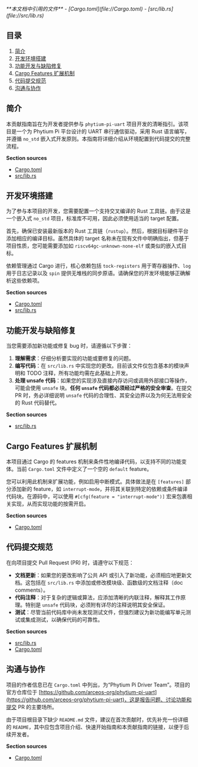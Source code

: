 <cite>
**本文档中引用的文件**
- [Cargo.toml](file://Cargo.toml)
- [src/lib.rs](file://src/lib.rs)
</cite>

## 目录
1. [简介](#简介)
2. [开发环境搭建](#开发环境搭建)
3. [功能开发与缺陷修复](#功能开发与缺陷修复)
4. [Cargo Features 扩展机制](#cargo-features-扩展机制)
5. [代码提交规范](#代码提交规范)
6. [沟通与协作](#沟通与协作)

## 简介
本贡献指南旨在为开发者提供参与 `phytium-pi-uart` 项目开发的清晰指引。该项目是一个为 Phytium Pi 平台设计的 UART 串行通信驱动，采用 Rust 语言编写，并遵循 `no_std` 嵌入式开发原则。本指南将详细介绍从环境配置到代码提交的完整流程。

**Section sources**
- [Cargo.toml](file://Cargo.toml#L1-L22)
- [src/lib.rs](file://src/lib.rs#L1-L3)

## 开发环境搭建
为了参与本项目的开发，您需要配置一个支持交叉编译的 Rust 工具链。由于这是一个嵌入式 `no_std` 项目，标准库不可用，因此必须使用适当的 target 配置。

首先，确保已安装最新版本的 Rust 工具链（`rustup`）。然后，根据目标硬件平台添加相应的编译目标。虽然具体的 target 名称未在现有文件中明确指出，但基于项目性质，您可能需要添加如 `riscv64gc-unknown-none-elf` 或类似的嵌入式目标。

依赖管理通过 Cargo 进行，核心依赖包括 `tock-registers` 用于寄存器操作、`log` 用于日志记录以及 `spin` 提供无堆栈的同步原语。请确保您的开发环境能够正确解析这些依赖项。

**Section sources**
- [Cargo.toml](file://Cargo.toml#L10-L18)
- [src/lib.rs](file://src/lib.rs#L1)

## 功能开发与缺陷修复
当您需要添加新功能或修复 bug 时，请遵循以下步骤：

1.  **理解需求**：仔细分析要实现的功能或要修复的问题。
2.  **编写代码**：在 `src/lib.rs` 中实现您的更改。目前该文件仅包含基本的模块声明和 TODO 注释，所有功能均需在此基础上开发。
3.  **处理 unsafe 代码**：如果您的实现涉及直接内存访问或调用外部接口等操作，可能会使用 `unsafe` 块。**任何 `unsafe` 代码都必须经过严格的安全审查**。在提交 PR 时，务必详细说明 `unsafe` 代码的合理性、其安全边界以及为何无法用安全的 Rust 代码替代。

**Section sources**
- [src/lib.rs](file://src/lib.rs#L1-L4)

## Cargo Features 扩展机制
本项目通过 Cargo 的 features 机制来条件性地编译代码，以支持不同的功能变体。当前 `Cargo.toml` 文件中定义了一个空的 `default` feature。

您可以利用此机制来扩展功能，例如启用中断模式。具体做法是在 `[features]` 部分添加新的 feature，如 `interrupt-mode`，并将其关联到特定的依赖或条件编译代码块。在源码中，可以使用 `#[cfg(feature = "interrupt-mode")]` 宏来包裹相关实现，从而实现功能的按需开启。

**Section sources**
- [Cargo.toml](file://Cargo.toml#L20-L21)

## 代码提交规范
在向项目提交 Pull Request (PR) 时，请遵守以下规范：

- **文档更新**：如果您的更改影响了公共 API 或引入了新功能，必须相应地更新文档。这包括在 `src/lib.rs` 中添加或修改模块级、函数级的文档注释（doc comments）。
- **代码注释**：对于复杂的逻辑或算法，应添加清晰的内联注释，解释其工作原理。特别是 `unsafe` 代码块，必须附有详尽的注释说明其安全保证。
- **测试**：尽管当前代码库中尚未发现测试文件，但强烈建议为新功能编写单元测试或集成测试，以确保代码的可靠性。

**Section sources**
- [src/lib.rs](file://src/lib.rs#L2)
- [Cargo.toml](file://Cargo.toml#L7)

## 沟通与协作
项目的作者信息已在 `Cargo.toml` 中列出，为“Phytium Pi Driver Team”。项目的官方仓库位于 [https://github.com/arceos-org/phytium-pi-uart](https://github.com/arceos-org/phytium-pi-uart)，这是报告问题、讨论功能和提交 PR 的主要场所。

由于项目根目录下缺少 `README.md` 文件，建议在首次贡献时，优先补充一份详细的 `README`，其中应包含项目介绍、快速开始指南和本贡献指南的链接，以便于后续开发者。

**Section sources**
- [Cargo.toml](file://Cargo.toml#L4-L6)